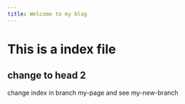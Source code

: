 ```yaml
---
title: Welcome to my blog
---
```


# This is a index file
## change to head 2

change index in branch my-page and see my-new-branch
